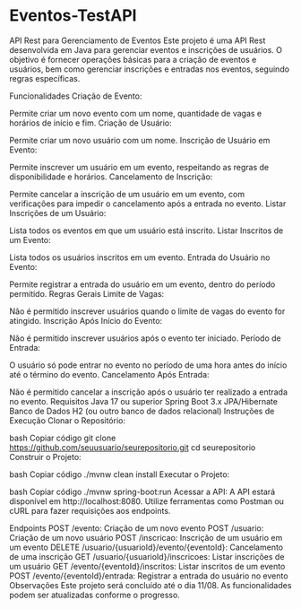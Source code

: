 # Eventos-TestAPI

API Rest para Gerenciamento de Eventos
Este projeto é uma API Rest desenvolvida em Java para gerenciar eventos e inscrições de usuários. O objetivo é fornecer operações básicas para a criação de eventos e usuários, bem como gerenciar inscrições e entradas nos eventos, seguindo regras específicas.

Funcionalidades
Criação de Evento:

Permite criar um novo evento com um nome, quantidade de vagas e horários de início e fim.
Criação de Usuário:

Permite criar um novo usuário com um nome.
Inscrição de Usuário em Evento:

Permite inscrever um usuário em um evento, respeitando as regras de disponibilidade e horários.
Cancelamento de Inscrição:

Permite cancelar a inscrição de um usuário em um evento, com verificações para impedir o cancelamento após a entrada no evento.
Listar Inscrições de um Usuário:

Lista todos os eventos em que um usuário está inscrito.
Listar Inscritos de um Evento:

Lista todos os usuários inscritos em um evento.
Entrada do Usuário no Evento:

Permite registrar a entrada do usuário em um evento, dentro do período permitido.
Regras Gerais
Limite de Vagas:

Não é permitido inscrever usuários quando o limite de vagas do evento for atingido.
Inscrição Após Início do Evento:

Não é permitido inscrever usuários após o evento ter iniciado.
Período de Entrada:

O usuário só pode entrar no evento no período de uma hora antes do início até o término do evento.
Cancelamento Após Entrada:

Não é permitido cancelar a inscrição após o usuário ter realizado a entrada no evento.
Requisitos
Java 17 ou superior
Spring Boot 3.x
JPA/Hibernate
Banco de Dados H2 (ou outro banco de dados relacional)
Instruções de Execução
Clonar o Repositório:

bash
Copiar código
git clone https://github.com/seuusuario/seurepositorio.git
cd seurepositorio
Construir o Projeto:

bash
Copiar código
./mvnw clean install
Executar o Projeto:

bash
Copiar código
./mvnw spring-boot:run
Acessar a API:
A API estará disponível em http://localhost:8080. Utilize ferramentas como Postman ou cURL para fazer requisições aos endpoints.

Endpoints
POST /evento: Criação de um novo evento
POST /usuario: Criação de um novo usuário
POST /inscricao: Inscrição de um usuário em um evento
DELETE /usuario/{usuarioId}/evento/{eventoId}: Cancelamento de uma inscrição
GET /usuario/{usuarioId}/inscricoes: Listar inscrições de um usuário
GET /evento/{eventoId}/inscritos: Listar inscritos de um evento
POST /evento/{eventoId}/entrada: Registrar a entrada do usuário no evento
Observações
Este projeto será concluído até o dia 11/08. As funcionalidades podem ser atualizadas conforme o progresso.

